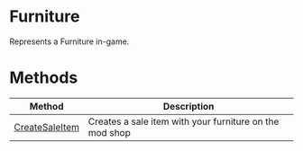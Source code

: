 # Furniture

Represents a Furniture in-game.

# Methods <!-- {docsify-ignore} -->

Method | Description
----- | -----------
[CreateSaleItem](api/furniture/createsaleitem.md) | Creates a sale item with your furniture on the mod shop